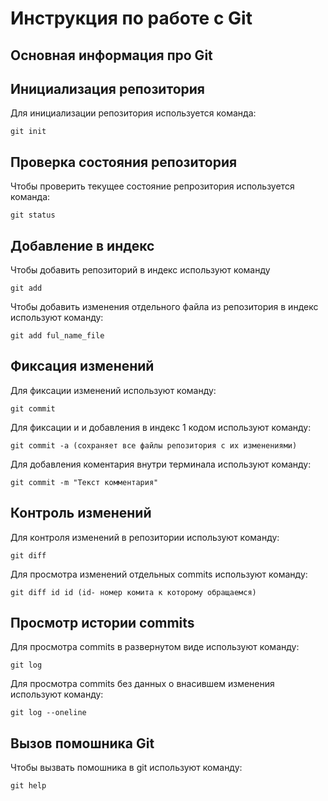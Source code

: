 # **Инструкция по работе с Git**

## Основная информация про Git

## Инициализация репозитория

Для инициализации репозитория используется команда:

    git init

## Проверка состояния репозитория

Чтобы проверить текущее состояние репрозитория используется команда:

    git status

## Добавление в индекс

Чтобы добавить репозиторий в индекс используют команду

    git add

Чтобы добавить изменения отдельного файла из репозитория в индекс используют команду:

    git add ful_name_file

## Фиксация изменений

Для фиксации изменений используют команду:

    git commit

Для фиксации и и добавления в индекс 1 кодом используют команду:

    git commit -a (сохраняет все файлы репозитория с их изменениями)

Для добавления коментария внутри терминала используют команду:

    git commit -m "Текст комментария"

## Контроль изменений

Для контроля изменений в репозитории используют команду:

    git diff

Для просмотра изменений отдельных commits используют команду:

    git diff id id (id- номер комита к которому обращаемся)

## Просмотр истории commits

Для просмотра commits в развернутом виде используют команду:

    git log

Для просмотра commits без данных о внасившем изменения используют команду:

    git log --oneline

## Вызов помошника Git

Чтобы вызвать помошника в git используют команду:

    git help

